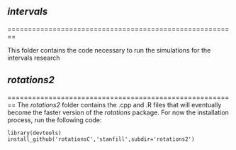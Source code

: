 ## *intervals*
========================================================

This folder contains the code necessary to run the simulations for the intervals research

## *rotations2*
========================================================
The *rotations2* folder contains the .cpp and .R files that will eventually become the faster version of the *rotations* package.  For now the installation process, run the following code:
```
library(devtools)
install_github('rotationsC','stanfill',subdir='rotations2')
```